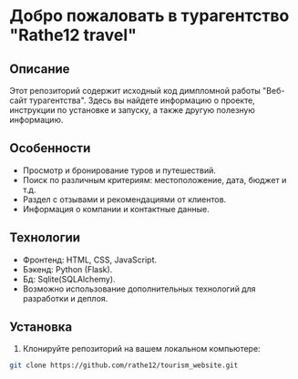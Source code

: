 # Добро пожаловать в турагентство "Rathe12 travel"

## Описание
Этот репозиторий содержит исходный код димпломной работы "Веб-сайт турагентства". Здесь вы найдете информацию о проекте, инструкции по установке и запуску, а также другую полезную информацию.

## Особенности
- Просмотр и бронирование туров и путешествий.
- Поиск по различным критериям: местоположение, дата, бюджет и т.д.
- Раздел с отзывами и рекомендациями от клиентов.
- Информация о компании и контактные данные.

## Технологии
- Фронтенд: HTML, CSS, JavaScript.
- Бэкенд: Python (Flask).
- Бд: Sqlite(SQLAlchemy).
- Возможно использование дополнительных технологий для разработки и деплоя.

## Установка
1. Клонируйте репозиторий на вашем локальном компьютере:

```bash
git clone https://github.com/rathe12/tourism_website.git
